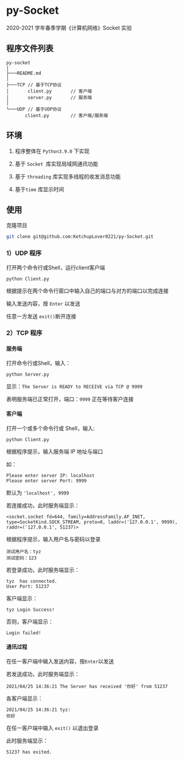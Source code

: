 # py-Socket
2020-2021 学年春季学期《计算机网络》Socket 实验

## 程序文件列表

```shell
py-socket
|
├───README.md
│
├───TCP	// 基于TCP协议
│       client.py		// 客户端
│       server.py		// 服务端
│
└───UDP	// 基于UDP协议
       client.py  		// 客户端/服务端
```

## 环境

1. 程序整体在 ```Python3.9.0``` 下实现

2. 基于 ```Socket ```库实现局域网通讯功能

3. 基于 ```threading``` 库实现多线程的收发消息功能

4. 基于```time``` 库显示时间

## 使用

克隆项目

```bash
git clone git@github.com:KetchupLover0221/py-Socket.git
```

### 1）UDP 程序


打开两个命令行或Shell，运行client客户端

```shell
python Client.py
```

根据提示在两个命令行窗口中输入自己的端口与对方的端口以完成连接

输入发送内容，按 ```Enter``` 以发送

任意一方发送  `exit()`断开连接



### 2）TCP 程序

#### 服务端

打开命令行或Shell，输入：

```shell
python Server.py
```
显示：`The Server is READY to RECEIVE via TCP @ 9999`

表明服务端已正常打开，端口：`9999` 正在等待客户连接




#### 客户端
打开一个或多个命令行或 Shell，输入:

```shell
python Client.py
```

根据程序提示，输入服务端 IP 地址与端口

如：

```
Please enter server IP: localhost
Please enter server Port: 9999
```

默认为 ```'localhost', 9999```

若连接成功，此时服务端显示：

```
<socket.socket fd=644, family=AddressFamily.AF_INET, type=SocketKind.SOCK_STREAM, proto=0, laddr=('127.0.0.1', 9999), raddr=('127.0.0.1', 51237)>
```
根据程序提示，输入用户名与密码以登录

```
测试用户名：tyz
测试密码：123
```

若登录成功，此时服务端显示：

```
tyz  has connected.
User Port: 51237
```

客户端显示：

```
tyz Login Success!
```

否则，客户端显示：

```
Login failed!
```



#### 通讯过程

在任一客户端中输入发送内容，按```Enter```以发送

若发送成功，此时服务端显示：

```
2021/04/25 14:36:21 The Server has received '你好' from 51237
```

各客户端显示：

```
2021/04/25 14:36:21 tyz:
你好
```

在任一客户端中输入 ```exit()``` 以退出登录

此时服务端显示：

```
51237 has exited.
```

